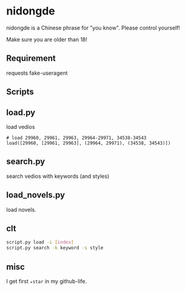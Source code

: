 # nidongde
nidongde is a Chinese phrase for "you know". Please control yourself!

Make sure you are older than 18!

## Requirement
requests
fake-useragent


## Scripts

## load.py
load vedios

```
# load 29960, 29961, 29963, 29964-29971, 34538-34543
load([29960, [29961, 29963], (29964, 29971), (34538, 34543)])
```

## search.py
search vedios with keywords (and styles)

## load_novels.py
load novels.

## clt

```bash
script.py load -i [index]
script.py search -k keyword -s style
```

## misc
I get first `✭star` in my github-life.
